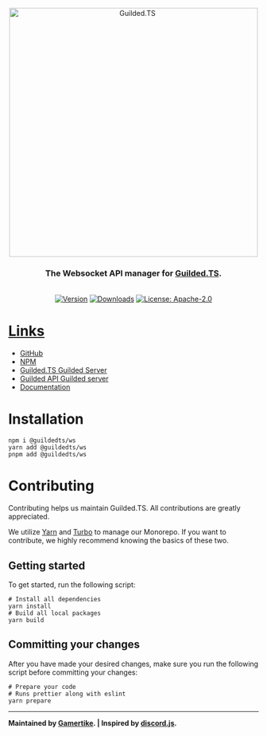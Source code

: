 <div align="center">
    <br />
    <a href="https://guildedts.js.org"><img src="https://guildedts.js.org/media/banner.jpg" width="500" alt="Guilded.TS"/></a>
    <h3><strong>The Websocket API manager for <a href="https://guildedts.js.org">Guilded.TS</a>.</strong></h3>
    <br />
    <div>
        <a href="https://www.npmjs.com/package/@guildedts/ws"><img src="https://img.shields.io/npm/v/@guildedts/ws" alt="Version" /></a>
        <a href="https://www.npmjs.com/package/@guildedts/ws"><img src="https://img.shields.io/npm/dt/@guildedts/ws" alt="Downloads" /></a>
        <a href="https://www.npmjs.com/package/@guildedts/ws"><img src="https://img.shields.io/npm/l/@guildedts/ws" alt="License: Apache-2.0">
    </div>
</div>

# Links

-   [GitHub](https://github.com/guildedts/guilded.ts)
-   [NPM](https://www.npmjs.com/package/guilded.ts)
-   [Guilded.TS Guilded Server](https://www.guilded.gg/guildedts)
-   [Guilded API Guilded server](https://www.guilded.gg/API-Official)
-   [Documentation](https://guildedts.js.org)

# Installation

```
npm i @guildedts/ws
yarn add @guildedts/ws
pnpm add @guildedts/ws
```

# Contributing

Contributing helps us maintain Guilded.TS. All contributions are greatly appreciated.

We utilize [Yarn](https://yarnpkg.com) and [Turbo](https://turborepo.org) to manage our Monorepo. If you want to contribute, we highly recommend knowing the basics of these two.

## Getting started

To get started, run the following script:

```
# Install all dependencies
yarn install
# Build all local packages
yarn build
```

## Committing your changes

After you have made your desired changes, make sure you run the following script before committing your changes:

```
# Prepare your code
# Runs prettier along with eslint
yarn prepare
```

---

**Maintained by [Gamertike](https://www.gamertike.com). | Inspired by [discord.js](https://discord.js.org).**
